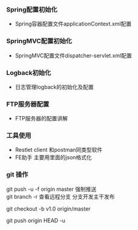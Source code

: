 ### Spring配置初始化
* Spring容器配置文件applicationContext.xml配置
### SpringMVC配置初始化
* SpringMVC配置文件dispatcher-servlet.xml配置
### Logback初始化
* 日志管理logback的初始化及配置
### FTP服务器配置
* FTP服务器的配置讲解
### 工具使用
* Restlet client
  和postman同类型软件
* FE助手
  主要用里面的json格式化

### git 操作
git push -u -f origin master 强制推送  
git branch -r 查看远程分支
分支开发主干发布

git checkout -b v1.0 origin/master

git push origin HEAD -u